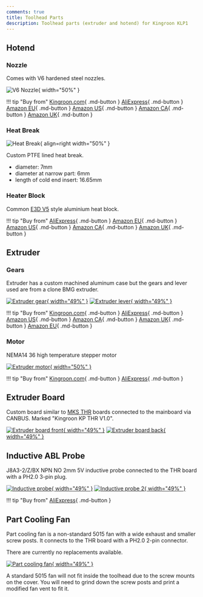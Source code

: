 ```yaml
---
comments: true
title: Toolhead Parts
description: Toolhead parts (extruder and hotend) for Kingroon KLP1
---
```


## Hotend

### Nozzle

Comes with V6 hardened steel nozzles.

![V6 Nozzle](/images/parts/nozzle.webp){ width="50%" }

!!! tip "Buy from"
    [Kingroon.com](https://s.zbanx.com/r/CfTT4uNHUpqO){ .md-button }
    [AliExpress](https://www.aliexpress.com/item/1005003267939312.html?aff_fcid=9b137fcbcb164306be08d991b866019a-1683718918905-06852-_DB5FKxX&tt=CPS_NORMAL&aff_fsk=_DB5FKxX&aff_platform=shareComponent-detail&sk=_DB5FKxX&aff_trace_key=9b137fcbcb164306be08d991b866019a-1683718918905-06852-_DB5FKxX&terminal_id=6db88f7b3fff4670be83ec2d245af448&afSmartRedirect=y){ .md-button }
    [Amazon EU](https://www.amazon.de/s?k=v6+hardened+steel+nozzle&linkCode=ll2&tag=blakadders-20&linkId=0f752a8e1ea324e780f872163163319d&language=en_GB&ref_=as_li_ss_tl){ .md-button }
    [Amazon US](https://www.amazon.com/s?k=v6+hardened+steel+nozzle&crid=1VXW56KJ7OUIA&sprefix=v6+hardened+steel+nozzl%2Caps%2C576&linkCode=ll2&tag=blakadders-20&linkId=ad4b0550c3ac259ff3af334eb86147fa&language=en_US&ref_=as_li_ss_tl){ .md-button }
    [Amazon CA](https://www.amazon.ca/s?k=v6+hardened+steel+nozzle&linkCode=ll2&tag=tasmotatemp03-20&linkId=fd285e64abf8832d364f881aba52462d&language=en_CA&ref_=as_li_ss_tl){ .md-button }
    [Amazon UK](https://www.amazon.co.uk/s?k=v6+hardened+steel+nozzle&linkCode=ll2&tag=blakadders-20&linkId=3e3f450c6cecfc1c60e46c0795b6052f&language=en_GB&ref_=as_li_ss_tl){ .md-button }

### Heat Break

![Heat Break](/images/parts/heat_break.webp){ align=right width="50%" }

Custom PTFE lined heat break. 

- diameter: 7mm
- diameter at narrow part: 6mm
- length of cold end insert: 16.65mm

### Heater Block

Common [E3D V5](https://wiki.e3d-online.com/File:DRAWING-V5-BLOCK_rev5.jpg) style aluminium heat block.

!!! tip "Buy from"
    [AliExpress](https://www.aliexpress.com/item/4001065717057.html?aff_fcid=1f122b3b005542e285a658e8eb960e72-1683799395612-02117-_DDJt7Eh&tt=CPS_NORMAL&aff_fsk=_DDJt7Eh&aff_platform=shareComponent-detail&sk=_DDJt7Eh&aff_trace_key=1f122b3b005542e285a658e8eb960e72-1683799395612-02117-_DDJt7Eh&terminal_id=6db88f7b3fff4670be83ec2d245af448&afSmartRedirect=y){ .md-button }
    [Amazon EU](https://www.amazon.de/-/en/HysiPrui-Silicone-Anycubi-Extruder-Accessories/dp/B09XL25JWS?&linkCode=ll1&tag=blakadders-20&linkId=066b662fbe1e681469ba1493e906c701&language=en_GB&ref_=as_li_ss_tl){ .md-button }
    [Amazon US](https://www.amazon.com/Upgrade-Compatible-Printhead-Anycubic-Flyingbear/dp/B09P1H84MX?th=1&linkCode=ll1&tag=blakadders-20&linkId=c6ec0d0a6655e629841918b3a1770f06&language=en_US&ref_=as_li_ss_tl){ .md-button }
    [Amazon CA](https://www.amazon.ca/Silicone-Compatible-Volnaco-Protector-Printer/dp/B0C3ZCDSD7?&linkCode=ll1&tag=tasmotatemp03-20&linkId=44645738178a20f18104395546b4352e&language=en_CA&ref_=as_li_ss_tl){ .md-button }
    [Amazon UK](https://www.amazon.co.uk/Printer-Heating-Extruder-Aluminum-Silicon/dp/B091FG97F6?&linkCode=ll1&tag=blakadders-20&linkId=83a0688a132598c77216a71a9370fe97&language=en_GB&ref_=as_li_ss_tl){ .md-button }



## Extruder 

### Gears

Extruder has a custom machined aluminum case but the gears and lever used are from a clone BMG extruder.

[![Extruder gear](/images/parts/extruder_gear.jpg){ width="49%" }](/images/parts/extruder_gear.jpg)
[![Extruder lever](/images/parts/extruder_lever.jpg){ width="49%" }](/images/parts/extruder_lever.jpg)


!!! tip "Buy from"
    [Kingroon.com](https://s.zbanx.com/r/1otm9WdmFbcr){ .md-button }
    [AliExpress](https://www.aliexpress.com/item/1005005061611663.html?aff_fcid=f1b6c4018cc34ce09c4f0dab2c1ae01a-1683717072870-03989-_Dc9EaFP&tt=CPS_NORMAL&aff_fsk=_Dc9EaFP&aff_platform=shareComponent-detail&sk=_Dc9EaFP&aff_trace_key=f1b6c4018cc34ce09c4f0dab2c1ae01a-1683717072870-03989-_Dc9EaFP&terminal_id=6db88f7b3fff4670be83ec2d245af448&afSmartRedirect=y){ .md-button }
    [Amazon US](https://www.amazon.com/Precision-Printer-Plating-Hardened-Extruder/dp/B097YL3C6J?crid=TEP9R7V7LCIY&keywords=bmg+extruder+gears&qid=1683715927&sprefix=bmg+extruder+gea%2Caps%2C417&sr=8-9&linkCode=ll1&tag=blakadders-20&linkId=4c536bd5b2bb74703675a8886b262450&language=en_US&ref_=as_li_ss_tl){ .md-button }
    [Amazon CA](https://www.amazon.ca/Precision-Printer-Plating-Hardened-Extruder/dp/B097YL3C6J?&linkCode=ll1&tag=tasmotatemp03-20&linkId=cff1cac980736fd4b630950e47da12cf&language=en_CA&ref_=as_li_ss_tl){ .md-button }
    [Amazon UK](https://www.amazon.co.uk/Extruder-Hardened-Upgrade-Bowden-Direct/dp/B0BXPGMX81?&linkCode=ll1&tag=blakadders-20&linkId=70a4955f3c7223855824fa9714428d1b&language=en_GB&ref_=as_li_ss_tl){ .md-button }
    [Amazon EU](https://www.amazon.de/-/en/Extruder-Replacement-Extruders-Compatible-Trianglb/dp/B09D3F4ZYY?&linkCode=ll1&tag=blakadders-20&linkId=caf9b486d2f28676f2a1df7b9e0e0a48&language=en_GB&ref_=as_li_ss_tl){ .md-button }

### Motor

NEMA14 36 high temperature stepper motor

[![Extruder motor](/images/parts/extruder_motor.jpg){ width="50%" }](/images/parts/extruder_motor.jpg)

!!! tip "Buy from"
    [Kingroon.com](https://s.zbanx.com/r/g1WNPJ3Zhnnl){ .md-button }
    [AliExpress](https://www.aliexpress.com/item/1005004590960062.html?aff_fcid=c29f3456f46b46a9b4df083c8fe0c4eb-1683717050377-02347-_Dlv0XyN&tt=CPS_NORMAL&aff_fsk=_Dlv0XyN&aff_platform=shareComponent-detail&sk=_Dlv0XyN&aff_trace_key=c29f3456f46b46a9b4df083c8fe0c4eb-1683717050377-02347-_Dlv0XyN&terminal_id=6db88f7b3fff4670be83ec2d245af448&afSmartRedirect=y){ .md-button }

## Extruder Board

Custom board similar to [MKS THR](https://www.aliexpress.com/item/1005004984153336.html?aff_fcid=b6743542c13e461b9dcc410484d7df22-1683798418600-00265-_Dch2m6l&tt=CPS_NORMAL&aff_fsk=_Dch2m6l&aff_platform=shareComponent-detail&sk=_Dch2m6l&aff_trace_key=b6743542c13e461b9dcc410484d7df22-1683798418600-00265-_Dch2m6l&terminal_id=6db88f7b3fff4670be83ec2d245af448&afSmartRedirect=y) boards connected to the mainboard via CANBUS. Marked "Kingroon KP THR V1.0".

[![Extruder board front](/images/parts/extruder_board_front.jpg){ width="49%" }](/images/parts/extruder_board_front.jpg)
[![Extruder board back](/images/parts/extruder_board_back.jpg){ width="49%" }](/images/parts/extruder_board_back.jpg)

## Inductive ABL Probe

J8A3-2/Z/BX NPN NO 2mm 5V inductive probe connected to the THR board with a PH2.0 3-pin plug.

[![Inductive probe](/images/parts/probe.jpg){ width="49%" }](/images/parts/probe.jpg)
[![Inductive probe 2](/images/parts/probe2.jpg){ width="49%" }](/images/parts/probe2.jpg)

!!! tip "Buy from"
    [AliExpress](https://www.aliexpress.com/item/32568347298.html?aff_fcid=9994ed39dd4346948a0c5d1feb13125a-1683717660943-04125-_DDv2vXx&tt=CPS_NORMAL&aff_fsk=_DDv2vXx&aff_platform=shareComponent-detail&sk=_DDv2vXx&aff_trace_key=9994ed39dd4346948a0c5d1feb13125a-1683717660943-04125-_DDv2vXx&terminal_id=6db88f7b3fff4670be83ec2d245af448&afSmartRedirect=y){ .md-button }

## Part Cooling Fan

Part cooling fan is a non-standard 5015 fan with a wide exhaust and smaller screw posts. It connects to the THR board with a PH2.0 2-pin connector.

There are currently no replacements available.

[![Part cooling fan](/images/parts/fan_5015.jpg){ width="49%" }](/images/parts/fan_5015.jpg)

A standard 5015 fan will not fit inside the toolhead due to the screw mounts on the cover. You will need to grind down the screw posts and print a modified fan vent to fit it.